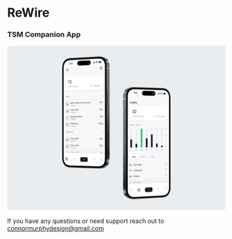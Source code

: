 # ReWire
### TSM Companion App


![TSM Alcohol Tracking Companion App](https://raw.githubusercontent.com/connormurphy/ReWire-App/main/read-me-screen.png)


If you have any questions or need support reach out to connormurphydesign@gmail.com
